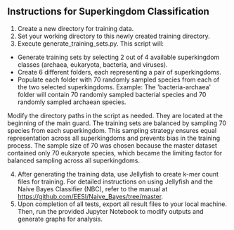 ## Instructions for Superkingdom Classification

1. Create a new directory for training data.
2. Set your working directory to this newly created training directory.
3. Execute generate_training_sets.py. This script will:

- Generate training sets by selecting 2 out of 4 available superkingdom classes (archaea, eukaryota, bacteria, and viruses).
- Create 6 different folders, each representing a pair of superkingdoms.
- Populate each folder with 70 randomly sampled species from each of the two selected superkingdoms.
Example: The 'bacteria-archaea' folder will contain 70 randomly sampled bacterial species and 70 randomly sampled archaean species.

Modify the directory paths in the script as needed. They are located at the beginning of the main guard.
The training sets are balanced by sampling 70 species from each superkingdom. This sampling strategy ensures equal representation across all superkingdoms and prevents bias in the training process. The sample size of 70 was chosen because the master dataset contained only 70 eukaryote species, which became the limiting factor for balanced sampling across all superkingdoms.

4. After generating the training data, use Jellyfish to create k-mer count files for training. For detailed instructions on using Jellyfish and the Naive Bayes Classifier (NBC), refer to the manual at https://github.com/EESI/Naive_Bayes/tree/master.
5. Upon completion of all tests, export all result files to your local machine. Then, run the provided Jupyter Notebook to modify outputs and generate graphs for analysis.
